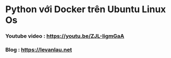 # Python với Docker trên Ubuntu Linux Os

### Youtube video : https://youtu.be/ZJL-IigmGaA
### Blog : https://levanlau.net
